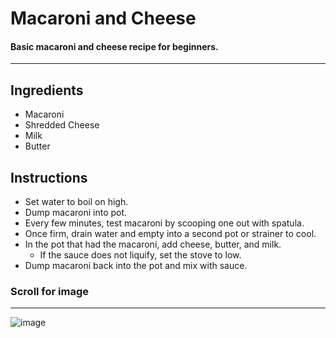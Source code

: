 <!--<link rel="stylesheet" type="text/css" href="cca21.github.io/media/style.css" />-->
# Macaroni and Cheese
#### Basic macaroni and cheese recipe for beginners.

***

## Ingredients
- Macaroni
- Shredded Cheese
- Milk
- Butter

## Instructions
- Set water to boil on high.
- Dump macaroni into pot.
- Every few minutes, test macaroni by scooping one out with spatula.
- Once firm, drain water and empty into a second pot or strainer to cool.
- In the pot that had the macaroni, add cheese, butter, and milk.
	- If the sauce does not liquify, set the stove to low.
- Dump macaroni back into the pot and mix with sauce.
### Scroll for image
***
![image](cca21.github.io/image/mac.jpg)
